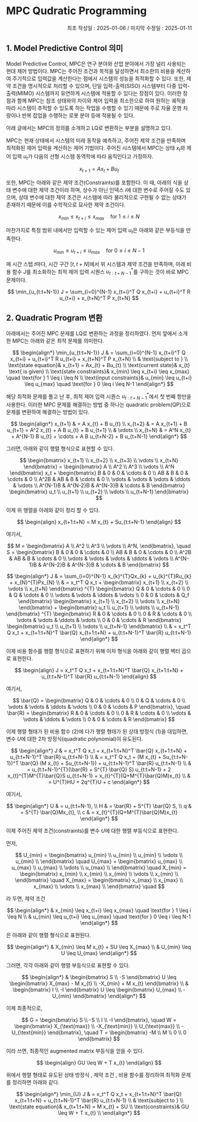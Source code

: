 # MPC Qudratic Programming
<p align="right">
최초 작성일 : 2025-01-06 / 마지막 수정일 : 2025-01-11
</p>

## 1. Model Predictive Control 의미

Model Predictive Control, MPC은 연구 분야와 산업 분야에서 가장 널리 사용되는 현대 제어 방법이다. MPC는 주어진 조건과 목적을 달성하면서 최소한의 비용을 계산하여 주기적으로 입력값을 계산한다는 점에서 시스템의 성능을 최적화할 수 있다. 또한, 제약 조건을 명시적으로 처리할 수 있으며,  단일 입력-출력(SISO) 시스템부터 다중 입력-출력(MIMO) 시스템까지 유연하게 시스템에 적용할 수 있다는 장점이 있다. 이러한 장점과 함께 MPC는 참조 상태와의 차이와 제어 입력을 최소한으로 하여 원하는 궤적을 따라 시스템이 추적할 수 있도록 하는 작업을 수행할 수 있기 때문에 주로 자율 운행 차량이나 반복 잡업을 수행하는 로봇 분야 등에 적용될 수 있다.

아래 글에서는 MPC의 정의를 소개하고 LQ로 변환하는 부분을 설명하고 있다.

MPC는 현재 상태에서 시스템의 미래 동작을 예측하고, 주어진 제약 조건을 만족하며 최적화된 제어 입력을 계산하는 제어 기법이다. 주어진 시스템에서 MPC는 상태 $x_{t}$와 제어 입력 $u_{t}$가 다음의 선형 시스템 동역학에 따라 움직인다고 가정하자.

$$
x_{t+1} = Ax_{t} + Bu_{t}
$$

또한, MPC는 아래와 같은 제약 조건(Constraints)를 포함한다. 이 때, 아래의 식을 상태 변수에 대한 제약 조건이라 하며, 상수가 아닌 인덱스 $i$에 대한 변수로 주어질 수도 있으며, 상태 변수에 대한 제약 조건은 시스템에 따라 물리적으로 구현될 수 없는 상태가 존재하기 때문에 이를 수학적으로 묘사한 제약 조건이다.

$$
x_{min} \leq x_{t+i} \leq x_{max} \quad \text{for } 1 \leq i \leq N 
$$

마찬가지로 특정 범위 내에서만 입력할 수 있는 제어 입력 $u_{t}$은 아래와 같은 부등식을 만족한다.

$$
u_{min} \leq u_{t+i} \leq u_{max} \quad \text{for } 0 \leq i \leq N-1
$$

매 시간 스텝 $t$마다, 시간 구간 $[t, t+N]$에서 위 시스템과 제약 조건을 만족하며, 아래 비용 함수 $J$를 최소화하는 최적 제어 입력 시퀀스 $u_{t:t+N-1}^{*}$를 구하는 것이 바로 MPC 문제이다.

$$
\min_{u_{t:t+N-1}} J = \sum_{i=0}^{N-1} x_{t+i}^T Q x_{t+i} + u_{t+i}^T R u_{t+i} + x_{t+N}^T P x_{t+N}
$$


## 2. Quadratic Program 변환

아래에서는 주어진 MPC 문제를 LQ로 변환하는 과정을 정리하였다. 먼저 앞에서 소개한 MPC는 아래와 같은 최적 문제를 의미한다.

$$
\begin{align*}
\min_{u_{t:t+N-1}} J & = \sum_{i=0}^{N-1} x_{t+i}^T Q x_{t+i} + u_{t+i}^T R u_{t+i} + x_{t+N}^T P x_{t+N} \\
& \text{subject to } \\
\text{state equation}& x_{t+1} = Ax_{t} + Bu_{t} \\ 
\text{current state}& x_{t} \text{ is given} \\
\text{state constraints}& x_{min} \leq x_{t+i} \leq x_{max} \quad \text{for } 1 \leq i \leq N \\
\text{input constraints}& u_{min} \leq u_{t+i} \leq u_{max} \quad \text{for } 0 \leq i \leq N-1
\end{align*}
$$


해당 최적화 문제를 풀고 난 후, 최적 제어 입력 시퀀스 $u_{t:t+N-1}^{*}$에서 첫 번째 항만을 사용한다. 이러한 MPC 문제를 해결하는 방법 중 하나는 quadratic problem(QP)으로 문제를 변환하여 해결하는 방법이 있다.

$$
\begin{align*}
x_{t+1} & = A x_{t} + B u_{t} \\
x_{t+2} & = A x_{t+1} + B u_{t+1} = A^2 x_{t} + A B u_{t} + B u_{t+1} \\
& \vdots  \\
x_{t+N} & = A^N x_{t} + A^{N-1} B u_{t} + \cdots + A B u_{t+N-2} + B u_{t+N-1}
\end{align*}
$$

그러면, 아래와 같이 행렬 형식으로 표현할 수 있다.

$$
\begin{bmatrix}
x_{t+1} \\
x_{t+2} \\
x_{t+3} \\
\vdots \\
x_{t+N}
\end{bmatrix} =
\begin{bmatrix}
A \\
A^2 \\
A^3 \\
\vdots \\
A^N
\end{bmatrix}
x_t
+
\begin{bmatrix}
B & 0 & 0 & \cdots & 0 \\
AB & B & 0 & \cdots & 0 \\
A^2B & AB & B & \cdots & 0 \\
\vdots & \vdots & \vdots & \ddots & \vdots \\
A^{N-1}B & A^{N-2}B & A^{N-3}B & \cdots & B
\end{bmatrix}
\begin{bmatrix}
u_t \\
u_{t+1} \\
u_{t+2} \\
\vdots \\
u_{t+N-1}
\end{bmatrix}
$$

이제 위 행렬을 아래와 같이 정리 할 수 있다.

$$
\begin{align}
x_{t+1:t+N} = M x_{t} + Su_{t:t+N-1}
\end{align}
$$

여기서,

$$
M =
\begin{bmatrix}
A \\
A^2 \\
A^3 \\
\vdots \\
A^N,
\end{bmatrix},
\quad
S =
\begin{bmatrix}
B & 0 & 0 & \cdots & 0 \\
AB & B & 0 & \cdots & 0 \\
A^2B & AB & B & \cdots & 0 \\
\vdots & \vdots & \vdots & \ddots & \vdots \\
A^{N-1}B & A^{N-2}B & A^{N-3}B & \cdots & B
\end{bmatrix}
$$


$$
\begin{align*}
J & = \sum_{i=0}^{N-1} x_{k}^{T}Qx_{k} + u_{k}^{T}Ru_{k} + x_{N}^{T}Px_{N} \\
& = x_t^T Q x_t + 
\begin{bmatrix}
x_{t+1} \\
x_{t+2} \\
\vdots \\
x_{t+N}
\end{bmatrix}
^{T}
\begin{bmatrix}
Q & 0 & \cdots & 0 \\
0 & Q & \cdots & 0 \\
\vdots & \vdots & \ddots & \vdots \\
0 & 0 & \cdots & Q_f
\end{bmatrix}
\begin{bmatrix}
x_{t+1} \\
x_{t+2} \\
\vdots \\
x_{t+N}
\end{bmatrix}
+ 
\begin{bmatrix}
u_t \\
u_{t+1} \\
\vdots \\
u_{t+N-1}
\end{bmatrix}
^{T}
\begin{bmatrix}
R & 0 & \cdots & 0 \\
0 & R & \cdots & 0 \\
\vdots & \vdots & \ddots & \vdots \\
0 & 0 & \cdots & R
\end{bmatrix}
\begin{bmatrix}
u_t \\
u_{t+1} \\
\vdots \\
u_{t+N-1}
\end{bmatrix} \\
& = x_t^T Q x_t + x_{t+1:t+N}^T \bar{Q} x_{t+1:t+N} + u_{t:t+N-1}^T \bar{R} u_{t:t+N-1}
\end{align*}
$$

이제 비용 함수를 행렬 형식으로 표현하기 위해 이차 형식을 아래와 같이 행렬 벡터 곱으로 표현한다.

$$
\begin{align}
J = x_t^T Q x_t + x_{t+1:t+N}^T \bar{Q} x_{t+1:t+N} + u_{t:t+N-1}^T \bar{R} u_{t:t+N-1}
\end{align}
$$

여기서, 

$$
\bar{Q} =
\begin{bmatrix}
Q & 0 & \cdots & 0 \\
0 & Q & \cdots & 0 \\
\vdots & \vdots & \ddots & \vdots \\
0 & 0 & \cdots & P
\end{bmatrix}, \quad
\bar{R} =
\begin{bmatrix}
R & 0 & \cdots & 0 \\
0 & R & \cdots & 0 \\
\vdots & \vdots & \ddots & \vdots \\
0 & 0 & \cdots & R
\end{bmatrix}
$$

이제 행렬 형태가 된 비용 함수 (2)에 다가 행렬 형태가 된 상태 방정식 (1)을 대입하면, 변수 $U$에 대한 2차 방정식(quadratic polynomial)이 유도된다.

$$
\begin{align*}
J & = x_t^T Q x_t + x_{t+1:t+N}^T \bar{Q} x_{t+1:t+N} + u_{t:t+N-1}^T \bar{R} u_{t:t+N-1} \\
& = x_t^T Q x_t + (M x_{t} + Su_{t:t+N-1})^T \bar{Q} (M x_{t} + Su_{t:t+N-1}) + u_{t:t+N-1}^T \bar{R} u_{t:t+N-1} \\
& = u_{t:t+N-1}^{T}(\bar{R} + S^{T} \bar{Q} S) u_{t:t+N-1} + 2 x_{t}^{T}M^{T}\bar{Q}S u_{t:t+N-1} + x_{t}^{T}(Q+M^{T}\bar{Q}M)x_{t} \\
& = U^{T}HU + 2q^{T}U + c
\end{align*}
$$

여기서, 

$$
\begin{align*}
U & = u_{t:t+N-1}, \\
H & = \bar{R} + S^{T} \bar{Q} S, \\
q & = S^{T} \bar{Q}Mx_{t}, \\
c & = x_{t}^{T}(Q+M^{T}\bar{Q}M)x_{t}
\end{align*}
$$

이제 주어진 제약 조건(constraints)를 변수 $U$에 대한 행렬 부등식으로 표현한다. 

먼저, 

$$
U_{min} = 
\begin{bmatrix}
u_{min} \\
u_{min} \\
u_{min} \\
\vdots \\
u_{min} \\
\end{bmatrix}
\quad
U_{max} = 
\begin{bmatrix}
u_{max} \\
u_{max} \\
u_{max} \\
\vdots \\
u_{max} \\
\end{bmatrix}
\quad
X_{min} = 
\begin{bmatrix}
x_{min} \\
x_{min} \\
x_{min} \\
\vdots \\
x_{min} \\
\end{bmatrix}
\quad
X_{max} = 
\begin{bmatrix}
x_{max} \\
x_{max} \\
x_{max} \\
\vdots \\
x_{max} \\
\end{bmatrix}
\quad
$$

라 두면, 제약 조건

$$
\begin{align*}
& x_{min} \leq x_{t+i} \leq x_{max} \quad \text{for } 1 \leq i \leq N \\
& u_{min} \leq u_{t+i} \leq u_{max} \quad \text{for } 0 \leq i \leq N-1
\end{align*}
$$

은 아래와 같이 행렬 형식으로 표현된다.

$$
\begin{align*}
& X_{min} \leq M x_{t} + SU \leq X_{max} \\
& U_{min} \leq U \leq U_{max}
\end{align*}
$$

그러면, 각각 아래와 같이 행렬 부등식으로 표현할 수 있다.

$$
\begin{align*}
&
\begin{bmatrix}
S \\
-S
\end{bmatrix}
U \leq
\begin{bmatrix}
X_{max} - M x_{t} \\
-X_{min} + M x_{t}
\end{bmatrix}
\\
&
\begin{bmatrix}
I \\
-I
\end{bmatrix}
U \leq
\begin{bmatrix}
U_{max} \\ - U_{min}
\end{bmatrix}
\end{align*}
$$

이제 최종적으로,

$$
G =
\begin{bmatrix}
S \\
-S \\
I \\
-I
\end{bmatrix}, \quad
W =
\begin{bmatrix}
X_{\text{max}} \\
-X_{\text{min}} \\
U_{\text{max}} \\
-U_{\text{min}}
\end{bmatrix}, \quad
T =
\begin{bmatrix}
-M \\
M \\
0 \\
0
\end{bmatrix}
$$

이라 쓰면, 최종적인 augmented matrix 부등식을 얻을 수 있다.

$$
\begin{align}
GU \leq W + T x_{t}
\end{align}
$$

위에서 행렬 형태로 유도된 상태 방정식 , 제약 조건 , 비용 함수를 정리하여 최적화 문제를 정리하면 아래와 같다.

$$
\begin{align*}
\min_{U} J & = x_t^T Q x_t + x_{t+1:t+N}^T \bar{Q} x_{t+1:t+N} + u_{t:t+N-1}^T \bar{R} u_{t:t+N-1} \\
& \text{subject to } \\
\text{state equation}& x_{t+1:t+N} = M x_{t} + SU \\
\text{constraints}& GU \leq W + T x_{t} \\
\end{align*}
$$
